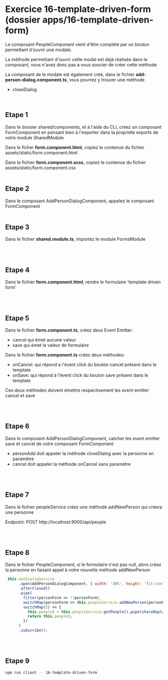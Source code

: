 # Exercice 16-template-driven-form (dossier apps/16-template-driven-form)

Le composant PeopleComponent vient d'être complété par un bouton permettant d'ouvrir une modale.

La méthode permettant d'ouvrir cette modal est déjà réalisée dans le composant, vous n'avez donc pas a vous soucier de créer cette méthode

La composant de la modale est également créé, dans le fichier **add-person-dialog.component.ts**, vous pourrez y trouver une méthode

- closeDialog

<br>

## Etape 1

Dans le dossier shared/components, et à l'aide du CLI, créez un composant FormComponent en pensant bien à l'exporter dans la propriété exports de votre module SharedModule

Dans le ficher **form.component.html**, copiez le contenue du fichier assets/static/form.component.html

Dans le fichier **form.component.scss**, copiez le contenue du fichier assets/static/form.component.css
<br><br>

## Etape 2

Dans le composant AddPersonDialogComponent, appelez le composant FormComponent
<br><br>

## Etape 3

Dans le fichier **shared.module.ts**, importez le module FormsModule

<br><br>

## Etape 4

Dans le fichier **form.component.html**, rendre le formulaire 'template driven form'

<br><br>

## Etape 5

Dans le fichier **form.component.ts**, créez deux Event Emitter:

-   cancel qui émet aucune valeur
-   save qui émet la valeur de formulaire

Dans le fichier **form.component.ts** créez deux méthodes:

-   onCancel: qui répond a l'évent click du bouton cancel présent dans le template
-   onSave: qui répond à l'évent click du bouton save présent dans le template

Ces deux méthodes doivent émettre respectivement les event emitter cancel et save

<br><br>

## Etape 6

Dans le composant AddPersonDialogComponent, catcher les event emitter save et cancel de votre composant FormComponent

-   personAdd doit appeler la méthode closeDialog avec la personne en paramètre
-   cancel doit appeler la méthode onCancel sans paramètre

<br><br>

## Etape 7

Dans le fichier peopleService créez une méthode addNewPerson qui créera une personne

Endpoint: POST http://localhost:9000/api/people

<br><br>

## Etape 8

Dans le fichier PeopleComponent, si le formulaire n'est pas null, alors créez la personne en faisant appel à votre nouvelle méthode addNewPerson

```javascript
 this.matDialogService
      .open(AddPersonDialogComponent, { width: '30%', height: 'fit-content' })
      .afterClosed()
      .pipe(
        filter(personForm => !!personForm),
        switchMap(personForm => this.peopleService.addNewPerson(personForm)),
        switchMap(() => {
          this.people$ = this.peopleService.getPeople().pipe(shareReplay(1));
          return this.people$;
        })
      )
      .subscribe();
```

<br><br>

## Etape 9

```bash
npm run client -- 16-template-driven-form
```
